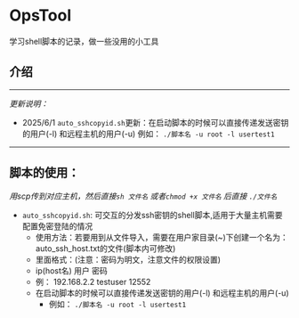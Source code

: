 # OpsTool
学习shell脚本的记录，做一些没用的小工具  
## 介绍  
---  
*更新说明：*
- 2025/6/1 `auto_sshcopyid.sh`更新：在启动脚本的时候可以直接传递发送密钥的用户(-l) 和远程主机的用户(-u) 例如： `./脚本名 -u root -l usertest1`
---
## 脚本的使用： 
*用scp传到对应主机，然后直接`sh 文件名` 或者`chmod +x 文件名` 后直接 `./文件名`*
- `auto_sshcopyid.sh`: 可交互的分发ssh密钥的shell脚本,适用于大量主机需要配置免密登陆的情况
    - 使用方法：若要用到从文件导入，需要在用户家目录(~)下创建一个名为：auto_ssh_host.txt的文件(脚本内可修改)
    - 里面格式：(注意：密码为明文，注意文件的权限设置)
    - ip(host名) 用户 密码
    - 例： 192.168.2.2 testuser 12552
    - 在启动脚本的时候可以直接传递发送密钥的用户(-l) 和远程主机的用户(-u)
        - 例如： `./脚本名 -u root -l usertest1`
  
